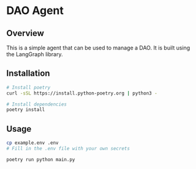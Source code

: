 # DAO Agent

## Overview

This is a simple agent that can be used to manage a DAO. It is built using the LangGraph library.

## Installation

```bash
# Install poetry
curl -sSL https://install.python-poetry.org | python3 -

# Install dependencies
poetry install
```

## Usage

```bash
cp example.env .env
# Fill in the .env file with your own secrets

poetry run python main.py
```